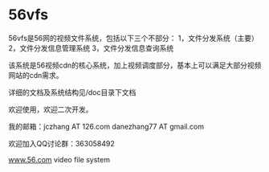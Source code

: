 56vfs
=====
56vfs是56网的视频文件系统，包括以下三个不部分：
1，文件分发系统（主要）
2，文件分发信息管理系统
3，文件分发信息查询系统

该系统是56视频cdn的核心系统，加上视频调度部分，基本上可以满足大部分视频网站的cdn需求。

详细的文档及系统结构见/doc目录下文档

欢迎使用，欢迎二次开发。

我的邮箱：jczhang AT 126.com   danezhang77 AT gmail.com

欢迎加入QQ讨论群：363058492

www.56.com video file system
